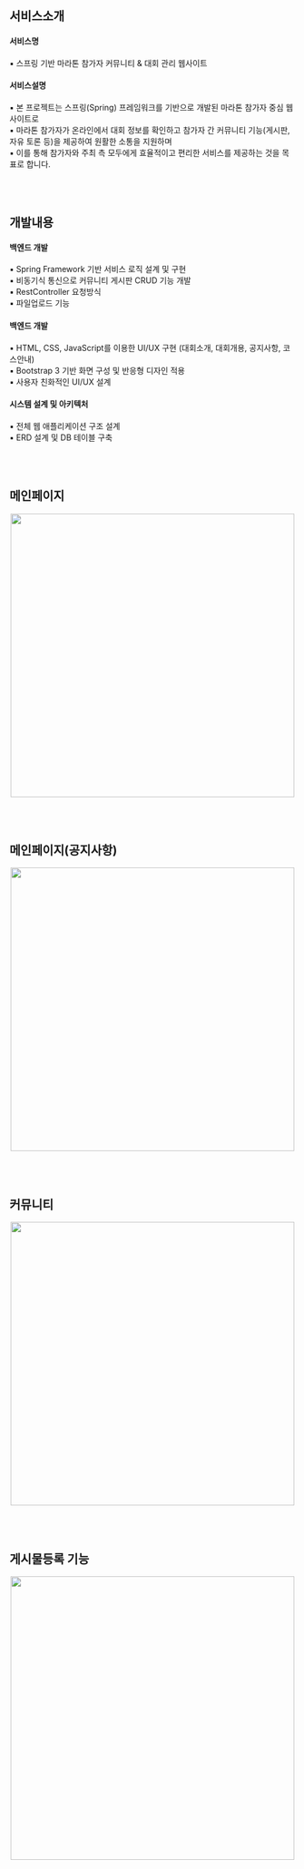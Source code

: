 ## 서비스소개 
#### 서비스명
▪ 스프링 기반 마라톤 참가자 커뮤니티 & 대회 관리 웹사이트
#### 서비스설명
▪ 본 프로젝트는 스프링(Spring) 프레임워크를 기반으로 개발된 마라톤 참가자 중심 웹사이트로 <br>
▪ 마라톤 참가자가 온라인에서 대회 정보를 확인하고 참가자 간 커뮤니티 기능(게시판, 자유 토론 등)을 제공하여 원활한 소통을 지원하며 <br>
▪ 이를 통해 참가자와 주최 측 모두에게 효율적이고 편리한 서비스를 제공하는 것을 목표로 합니다. 

<br>
<br>

## 개발내용
#### 백엔드 개발
▪ Spring Framework 기반 서비스 로직 설계 및 구현 <br>
▪ 비동기식 통신으로 커뮤니티 게시판 CRUD 기능 개발 <br>
▪ RestController 요청방식<br>
▪ 파일업로드 기능 <br>

#### 백엔드 개발
▪ HTML, CSS, JavaScript를 이용한 UI/UX 구현 (대회소개, 대회개용, 공지사항, 코스안내) <br>
▪ Bootstrap 3 기반 화면 구성 및 반응형 디자인 적용 <br>
▪ 사용자 친화적인 UI/UX 설계<br>

#### 시스템 설계 및 아키텍처
▪ 전체 웹 애플리케이션 구조 설계 <br>
▪ ERD 설계 및 DB 테이블 구축 

<br>
<br>


## 메인페이지
<p align="center">
  <img src="https://github.com/user-attachments/assets/6d173e5e-ab3d-4e31-b2dc-979eae5d78ab" width="500" />
</p>

<br>
<br>

## 메인페이지(공지사항)
<p align="center">
  <img src="https://github.com/user-attachments/assets/7e1e3fa0-74a2-41fd-8e4c-8b4dc35a0aba" width="500" />
</p>

<br>
<br>

## 커뮤니티
<p align="center">
  <img src="https://github.com/user-attachments/assets/282b4579-32ec-4b63-9685-37db1411c2d3" width="500" />
</p>

<br>
<br>

## 게시물등록 기능
<p align="center">
  <img src="https://github.com/user-attachments/assets/5a3d3e14-6361-4042-a353-57f9c0eab9e9" width="500" />
</p>

<br>
<br>



